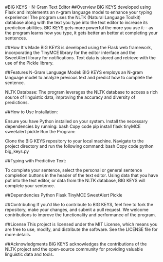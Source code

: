 #BIG KEYS - N-Gram Text Editor
##Overview
BIG KEYS developed using Flask and implements an n-gram language model to enhance your typing experience!
The program uses the NLTK (Natural Language Toolkit) database along with the text you type into the text editor to increase its prediction abilities. 
BIG KEYS gets more powerful the more you use it-- as the program learns how you type, it gets better an better at completing your sentences. 

##How It's Made
BIG KEYS is developed using the Flask web framework, incorporating the TinyMCE library for the editor interface and the SweetAlert library for notifications. Text data is stored and retrieve with the use of the Pickle library.

##Features
N-Gram Language Model: BIG KEYS employs an N-gram language model to analyze previous text and predict how to complete the sentence.

NLTK Database: The program leverages the NLTK database to access a rich source of linguistic data, improving the accuracy and diversity of predictions.


##How to Use
Installation:

Ensure you have Python installed on your system.
Install the necessary dependencies by running:
bash
Copy code
pip install flask tinyMCE sweetalert pickle
Run the Program:

Clone the BIG KEYS repository to your local machine.
Navigate to the project directory and run the following command:
bash
Copy code
python big_keys.py

##Typing with Predictive Text:

To complete your sentence, select the personal or general sentence completion buttons in the header of the text editor. Using data that you have put into the text editor, or data from the NLTK database, BIG KEYS will complete your sentence. 

##Dependencies
Python
Flask
TinyMCE
SweetAlert
Pickle

##Contributing
If you'd like to contribute to BIG KEYS, feel free to fork the repository, make your changes, and submit a pull request. We welcome contributions to improve the functionality and performance of the program.

##License
This project is licensed under the MIT License, which means you are free to use, modify, and distribute the software. See the LICENSE file for more details.

##Acknowledgments
BIG KEYS acknowledges the contributions of the NLTK project and the open-source community for providing valuable linguistic data and tools.
